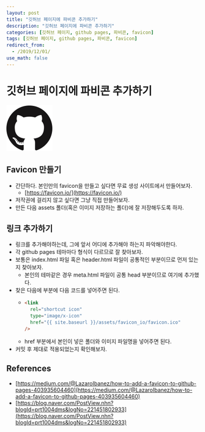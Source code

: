 ```yaml
---
layout: post
title: "깃허브 페이지에 파비콘 추가하기"
description: "깃허브 페이지에 파비콘 추가하기"
categories: [깃허브 페이지, github pages, 파비콘, favicon]
tags: [깃허브 페이지, github pages, 파비콘, favicon]
redirect_from:
  - /2019/12/01/
use_math: false
---
```


# 깃허브 페이지에 파비콘 추가하기

<img src="/assets/images/posts/2019-12-01-how-to-add-a-favicon-to-github-pages/GitHub-Mark-120px-plus.png">

## Favicon 만들기

- 간단하다. 본인만의 favicon을 만들고 싶다면 무료 생성 사이트에서 만들어보자.
  - [https://favicon.io/](https://favicon.io/)
- 저작권에 걸리지 않고 싶다면 그냥 직접 만들어보자.
- 만든 다음 assets 폴더(혹은 이미지 저장하는 폴더)에 잘 저장해두도록 하자.

## 링크 추가하기

- 링크를 추가해야하는데, 그에 앞서 어디에 추가해야 하는지 파악해야한다.
- 각 github pages 테마마다 형식이 다르므로 잘 찾아보자.
- 보통은 index.html 파일 혹은 header.html 파일이 공통적인 부분이므로 먼저 있는지 찾아보자.
  - 본인의 테마같은 경우 meta.html 파일이 공통 head 부분이므로 여기에 추가했다.
- 찾은 다음에 <head> 부분에 다음 코드를 넣어주면 된다.
  - ```html
    <link
      rel="shortcut icon"
      type="image/x-icon"
      href="{{ site.baseurl }}/assets/favicon_io/favicon.ico"
    />
    ```
  - href 부분에서 본인이 넣은 폴더와 이미지 파일명을 넣어주면 된다.
- 커밋 후 제대로 적용되었는지 확인해보자.

## References

- [https://medium.com/@LazaroIbanez/how-to-add-a-favicon-to-github-pages-403935604460](https://medium.com/@LazaroIbanez/how-to-add-a-favicon-to-github-pages-403935604460)
- [https://blog.naver.com/PostView.nhn?blogId=prt1004dms&logNo=221451802933](https://blog.naver.com/PostView.nhn?blogId=prt1004dms&logNo=221451802933)
